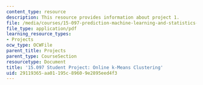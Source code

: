 ```yaml
---
content_type: resource
description: This resource provides information about project 1.
file: /media/courses/15-097-prediction-machine-learning-and-statistics-spring-2012/29119365aa01195c89609e2895eed4f3_MIT15_097S12_proj1.pdf
file_type: application/pdf
learning_resource_types:
- Projects
ocw_type: OCWFile
parent_title: Projects
parent_type: CourseSection
resourcetype: Document
title: '15.097 Student Project: Online k-Means Clustering'
uid: 29119365-aa01-195c-8960-9e2895eed4f3
---
```

